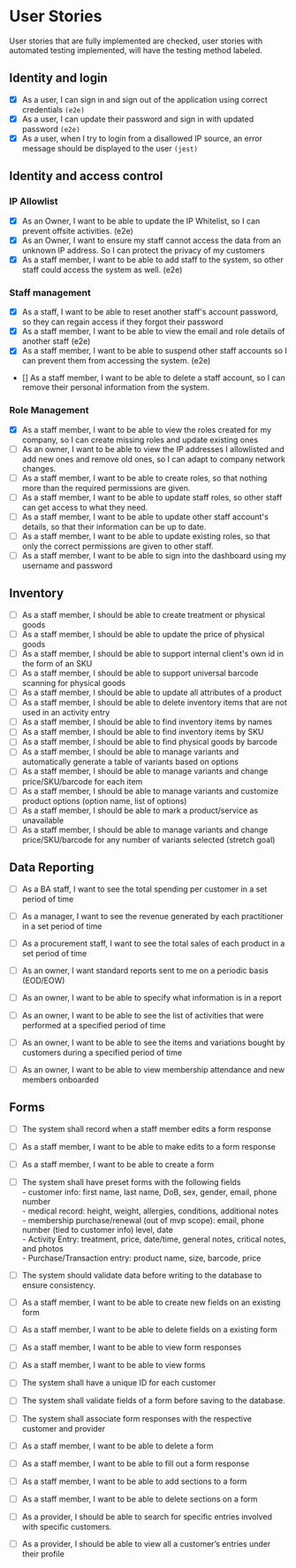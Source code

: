 # User Stories

User stories that are fully implemented are checked, user stories with automated testing implemented, will have the
testing method labeled.

## Identity and login

- [x] As a user, I can sign in and sign out of the application using correct credentials `(e2e)`
- [x] As a user, I can update their password and sign in with updated password `(e2e)`
- [x] As a user, when I try to login from a disallowed IP source, an error message should be displayed to the user `(jest)`

## Identity and access control

### IP Allowlist

- [x] As an Owner, I want to be able to update the IP Whitelist, so I can prevent offsite activities. (e2e)
- [x] As an Owner, I want to ensure my staff cannot access the data from an unknown IP address. So I can protect the privacy of my customers
- [x] As a staff member, I want to be able to add staff to the system, so other staff could access the system as well. (e2e)

### Staff management

- [x] As a staff, I want to be able to reset another staff's account password, so they can regain access if they forgot their password
- [x] As a staff member, I want to be able to view the email and role details of another staff (e2e)
- [x] As a staff member, I want to be able to suspend other staff accounts so I can prevent them from accessing the system. (e2e)
- [] As a staff member, I want to be able to delete a staff account, so I can remove their personal information from the system.

### Role Management

- [x] As a staff member, I want to be able to view the roles created for my company, so I can create missing roles and update existing ones
- [ ] As an owner, I want to be able to view the IP addresses I allowlisted and add new ones and remove old ones, so I can adapt to company network changes.
- [ ] As a staff member, I want to be able to create roles, so that nothing more than the required permissions are given.
- [ ] As a staff member, I want to be able to update staff roles, so other staff can get access to what they need.
- [ ] As a staff member, I want to be able to update other staff account's details, so that their information can be up to date.
- [ ] As a staff member, I want to be able to update existing roles, so that only the correct permissions are given to other staff.
- [ ] As a staff member, I want to be able to sign into the dashboard using my username and password

## Inventory

- [ ] As a staff member, I should be able to create treatment or physical goods
- [ ] As a staff member, I should be able to update the price of physical goods
- [ ] As a staff member, I should be able to support internal client's own id in the form of an SKU
- [ ] As a staff member, I should be able to support universal barcode scanning for physical goods
- [ ] As a staff member, I should be able to update all attributes of a product
- [ ] As a staff member, I should be able to delete inventory items that are not used in an activity entry
- [ ] As a staff member, I should be able to find inventory items by names
- [ ] As a staff member, I should be able to find inventory items by SKU
- [ ] As a staff member, I should be able to find physical goods by barcode
- [ ] As a staff member, I should be able to manage variants and automatically generate a table of variants based on options
- [ ] As a staff member, I should be able to manage variants and change price/SKU/barcode for each item
- [ ] As a staff member, I should be able to manage variants and customize product options (option name, list of options)
- [ ] As a staff member, I should be able to mark a product/service as unavailable
- [ ] As a staff member, I should be able to manage variants and change price/SKU/barcode for any number of variants selected (stretch goal)

## Data Reporting

- [ ] As a BA staff, I want to see the total spending per customer in a set period of time
- [ ] As a manager, I want to see the revenue generated by each practitioner in a set period of time
- [ ] As a procurement staff, I want to see the total sales of each product in a set period of time

- [ ] As an owner, I want standard reports sent to me on a periodic basis (EOD/EOW)
- [ ] As an owner, I want to be able to specify what information is in a report
- [ ] As an owner, I want to be able to see the list of activities that were performed at a specified period of time
- [ ] As an owner, I want to be able to see the items and variations bought by customers during a specified period of time
- [ ] As an owner, I want to be able to view membership attendance and new members onboarded

## Forms

- [ ] The system shall record when a staff member edits a form response
- [ ] As a staff member, I want to be able to make edits to a form response
- [ ] As a staff member, I want to be able to create a form
- [ ] The system shall have preset forms with the following fields  
       - customer info: first name, last name, DoB, sex, gender, email, phone number  
       - medical record: height, weight, allergies, conditions, additional notes  
       - membership purchase/renewal (out of mvp scope): email, phone number (tied to customer info) level, date  
       - Activity Entry: treatment, price, date/time, general notes, critical notes, and photos  
       - Purchase/Transaction entry: product name, size, barcode, price

- [ ] The system should validate data before writing to the database to ensure consistency.
- [ ] As a staff member, I want to be able to create new fields on an existing form
- [ ] As a staff member, I want to be able to delete fields on a existing form
- [ ] As a staff member, I want to be able to view form responses
- [ ] As a staff member, I want to be able to view forms
- [ ] The system shall have a unique ID for each customer
- [ ] The system shall validate fields of a form before saving to the database.
- [ ] The system shall associate form responses with the respective customer and provider
- [ ] As a staff member, I want to be able to delete a form
- [ ] As a staff member, I want to be able to fill out a form response
- [ ] As a staff member, I want to be able to add sections to a form
- [ ] As a staff member, I want to be able to delete sections on a form
- [ ] As a provider, I should be able to search for specific entries involved with specific customers.
- [ ] As a provider, I should be able to view all a customer’s entries under their profile
